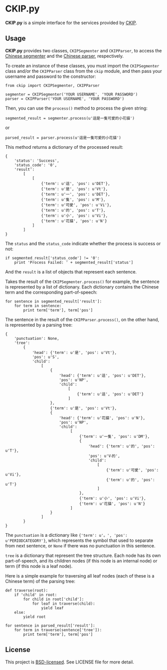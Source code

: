 # CKIP.py

**CKIP.py** is a simple interface for the services provided by [CKIP](http://ckip.iis.sinica.edu.tw/CKIP/index.htm).

## Usage

**CKIP.py** provides two classes, `CKIPSegmenter` and `CKIPParser`, to access the [Chinese segmenter](http://ckipsvr.iis.sinica.edu.tw/) and the [Chinese parser](http://parser.iis.sinica.edu.tw/), respectively.

To create an instance of these classes, you must import the `CKIPSegmenter` class and/or the `CKIPParser` class from the `ckip` module, and then pass your username and password to the constructor:

    from ckip import CKIPSegmenter, CKIPParser

    segmenter = CKIPSegmenter('YOUR USERNAME', 'YOUR PASSWORD')
    parser = CKIPParser('YOUR USERNAME', 'YOUR PASSWORD')

Then, you can use the `process()` method to process the given string:

    segmented_result = segmenter.process(u'這是一隻可愛的小花貓')

or

    parsed_result = parser.process(u'這是一隻可愛的小花貓')

This method returns a dictionary of the processed result:

    {
        'status': 'Success',
        'status_code': '0',
        'result':
            [
                [
                    {'term': u'這', 'pos': u'DET'},
                    {'term': u'是', 'pos': u'Vt'},
                    {'term': u'一', 'pos': u'DET'},
                    {'term': u'隻', 'pos': u'M'},
                    {'term': u'可愛', 'pos': u'Vi'},
                    {'term': u'的', 'pos': u'T'},
                    {'term': u'小', 'pos': u'Vi'},
                    {'term': u'花貓', 'pos': u'N'}
                ]
            ]
    }

The `status` and the `status_code` indicate whether the process is success or not:

    if segmented_result['status_code'] != '0':
        print 'Process Failed: ' + segmented_result['status']

And the `result` is a list of objects that represent each sentence.

Takes the result of the `CKIPSegmenter.process()` for example, the sentence is represented by a list of dictionary. Each dictionary contains the Chinese term and the corresponding part-of-speech:

    for sentence in segmented_result['result']:
        for term in sentence:
            print term['term'], term['pos']

The sentence in the result of the `CKIPParser.process()`, on the other hand, is represented by a parsing tree:

    {
        'punctuation': None,
        'tree':
            {
                'head': {'term': u'是', 'pos': u'Vt'},
                'pos': u'S',
                'child':
                    [
                        {
                            'head': {'term': u'這', 'pos': u'DET'},
                            'pos': u'NP',
                            'child':
                                [
                                    {'term': u'這', 'pos': u'DET'}
                                ]
                        },
                        {'term': u'是', 'pos': u'Vt'},
                        {
                            'head': {'term': u'花貓', 'pos': u'N'},
                            'pos': u'NP',
                            'child':
                                 [
                                     {'term': u'一隻', 'pos': u'DM'},
                                     {
                                         'head': {'term': u'的', 'pos': u'T'},
                                         'pos': u'V‧的',
                                         'child':
                                             [                                             
                                                 {'term': u'可愛', 'pos': u'Vi'},
                                                 {'term': u'的', 'pos': u'T'}
                                             ]
                                     },
                                     {'term': u'小', 'pos': u'Vi'},
                                     {'term': u'花貓', 'pos': u'N'}
                                 ]
                        }
                    ]
            }
    }

The `punctuation` is a dictionary like `{'term': u'。', 'pos': u'PERIODCATEGORY'}`, which represents the symbol that used to separate from next sentence, or `None` if there was no punctuation in this sentence.

`tree` is a dictionary that represent the tree structure. Each node has its own part-of-speech, and its children nodes (if this node is an internal node) or term (if this node is a leaf node).

Here is a simple example for traversing all leaf nodes (each of these is a Chinese term) of the parsing tree:

    def traverse(root):
        if 'child' in root:
            for child in root['child']:
                for leaf in traverse(child):
                    yield leaf
        else:
            yield root

    for sentence in parsed_result['result']:
        for term in traverse(sentence['tree']):
            print term['term'], term['pos']

## License

This project is [BSD-licensed](http://www.opensource.org/licenses/BSD-3-Clause). See LICENSE file for more detail.
